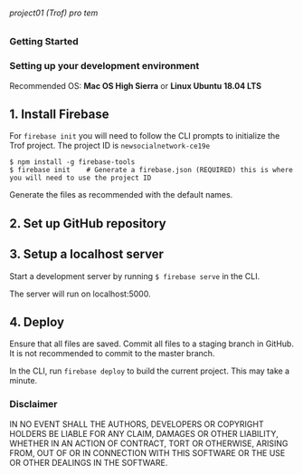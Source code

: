 ###### project01 (Trof) pro tem

### Getting Started

### Setting up your development environment

Recommended OS: **Mac OS High Sierra** or **Linux Ubuntu 18.04 LTS**

## 1. Install Firebase

For `firebase init` you will need to follow the CLI prompts to initialize the Trof project. The project ID is `newsocialnetwork-ce19e`

```
$ npm install -g firebase-tools
$ firebase init    # Generate a firebase.json (REQUIRED) this is where you will need to use the project ID
```

Generate the files as recommended with the default names.

## 2. Set up GitHub repository

## 3. Setup a localhost server

Start a development server by running `$ firebase serve` in the CLI.

The server will run on localhost:5000.

## 4. Deploy

Ensure that all files are saved. Commit all files to a staging branch in GitHub. It is not recommended to commit to the master branch.

In the CLI, run `firebase deploy` to build the current project. This may take a minute.


### Disclaimer

IN NO EVENT SHALL THE AUTHORS, DEVELOPERS OR COPYRIGHT HOLDERS BE LIABLE FOR ANY CLAIM,
DAMAGES OR OTHER LIABILITY, WHETHER IN AN ACTION OF CONTRACT, TORT OR OTHERWISE,
ARISING FROM, OUT OF OR IN CONNECTION WITH THIS SOFTWARE OR THE USE OR OTHER
DEALINGS IN THE SOFTWARE.
